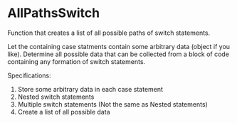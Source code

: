 # AllPathsSwitch
Function that creates a list of all possible paths of switch statements.

Let the containing case statments contain some arbitrary data (object if you like).
Determine all possible data that can be collected from a block of code containing any formation of switch statements.

Specifications:
1) Store some arbitrary data in each case statement
2) Nested switch statements
3) Multiple switch statements (Not the same as Nested statements)
4) Create a list of all possible data
